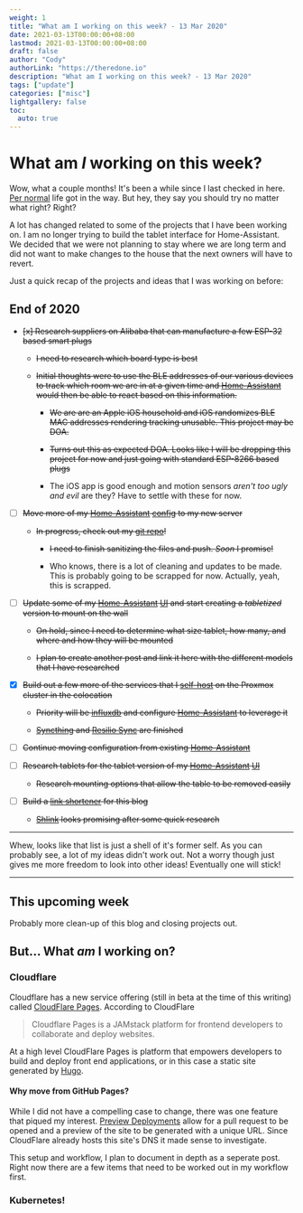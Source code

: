 ```yaml
---
weight: 1
title: "What am I working on this week? - 13 Mar 2020"
date: 2021-03-13T00:00:00+08:00
lastmod: 2021-03-13T00:00:00+08:00
draft: false
author: "Cody"
authorLink: "https://theredone.io"
description: "What am I working on this week? - 13 Mar 2020"
tags: ["update"]
categories: ["misc"]
lightgallery: false
toc:
  auto: true
---
```


# What am _I_ working on this week?

Wow, what a couple months! It's been a while since I last checked in here. [Per normal][1] life got in the way. But hey, they say you should try no matter what right? Right?

A lot has changed related to some of the projects that I have been working on. I am no longer trying to build the tablet interface for Home-Assistant. We decided that we were not planning to stay where we are long term and did not want to make changes to the house that the next owners will have to revert.

Just a quick recap of the projects and ideas that I was working on before:

## End of 2020

- ~~[x] Research suppliers on Alibaba that can manufacture a few ESP-32 based smart plugs~~

  - ~~I need to research which board type is best~~

  - ~~Initial thoughts were to use the BLE addresses of our various devices to track which room we are in at a given time and [Home-Assistant][2] would then be able to react based on this information.~~

    - ~~We are are an Apple iOS household and iOS randomizes BLE MAC addresses rendering tracking unusable. This project may be DOA.~~

    - ~~Turns out this as expected DOA. Looks like I will be dropping this project for now and just going with standard ESP-8266 based plugs~~

    - The iOS app is good enough and motion sensors _aren't too ugly and evil_ are they? Have to settle with these for now.

- [ ] ~~Move more of my [Home-Assistant][2] [config][3] to my new server~~

  - ~~In progress, check out my [git repo][3]!~~

    - ~~I need to finish sanitizing the files and push. _Soon_ I promise!~~

    - Who knows, there is a lot of cleaning and updates to be made. This is probably going to be scrapped for now. Actually, yeah, this is scrapped.

- [ ] ~~Update some of my [Home-Assistant][2] [UI][3] and start creating a _tabletized_ version to mount on the wall~~

  - ~~On hold, since I need to determine what size tablet, how many, and where and how they will be mounted~~

  - ~~I plan to create another post and link it here with the different models that I have researched~~

- [x] ~~Build out a few more of the services that I [self-host][4] on the Proxmox cluster in the colocation~~

  - ~~Priority will be [influxdb][5] and configure [Home-Assistant][2] to leverage it~~

  - ~~[Syncthing][6] and [Resilio Sync][7] are finished~~

- [ ] ~~Continue moving configuration from existing [Home-Assistant][2]~~

- [ ] ~~Research tablets for the tablet version of my [Home-Assistant][2] [UI][3]~~

  - ~~Research mounting options that allow the table to be removed easily~~

- [ ] ~~Build a [link shortener][8] for this blog~~

  - ~~[Shlink][9] looks promising after some quick research~~

---

Whew, looks like that list is just a shell of it's former self. As you can probably see, a lot of my ideas didn't work out. Not a worry though just gives me more freedom to look into other ideas! Eventually one will stick!

---


## This upcoming week

Probably more clean-up of this blog and closing projects out.


## But... What _am_ I working on?

### Cloudflare

Cloudflare has a new service offering (still in beta at the time of this writing) called [CloudFlare Pages][10]. According to CloudFlare

> Cloudflare Pages is a JAMstack platform for frontend developers to collaborate and deploy websites.

At a high level CloudFlare Pages is platform that empowers developers to build and deploy front end applications, or in this case a static site generated by [Hugo][11].

#### Why move from GitHub Pages?

While I did not have a compelling case to change, there was one feature that piqued my interest. [Preview Deployments][12] allow for a pull request to be opened and a preview of the site to be generated with a unique URL. Since CloudFlare already hosts this site's DNS it made sense to investigate.

This setup and workflow, I plan to document in depth as a seperate post. Right now there are a few items that need to be worked out in my workflow first.

### Kubernetes!

<!-- External Links -->
[1]: https://theredone.io/posts/2020/10/happy-halloween/
[2]: https://www.home-assistant.io/
[3]: https://github.com/claughinghouse/home-assistant-config
[4]: https://github.com/claughinghouse/infra/blob/master/hosts.ini
[5]: https://hub.docker.com/_/influxdb
[6]: https://hub.docker.com/r/linuxserver/syncthing
[7]: https://hub.docker.com/r/linuxserver/resilio-sync
[8]: https://github.com/claughinghouse/infra/blob/master/hosts.ini#L4
[9]: https://shlink.io/
[10]: https://pages.cloudflare.com/
[11]: https://gohugo.io/
[12]: https://developers.cloudflare.com/pages/platform/preview-deployments

